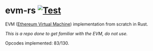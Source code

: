 # evm-rs [![Test](https://github.com/arnaucube/evm-rs/workflows/Test/badge.svg)](https://github.com/arnaucube/evm-rs/actions?query=workflow%3ATest)
EVM ([Ethereum Virtual Machine](https://ethereum.org/en/developers/docs/evm/)) implementation from scratch in Rust.

*This is a repo done to get familiar with the EVM, do not use.*

Opcodes implemented: 83/130.
